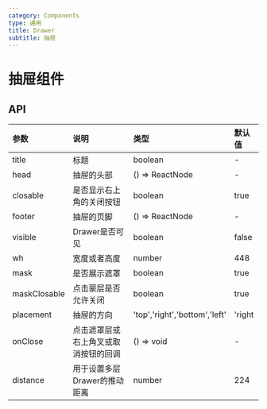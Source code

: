 ```yaml
---
category: Components
type: 通用
title: Drawer
subtitle: 抽屉
---
```


# 抽屉组件

## API

| 参数          | 说明                                 | 类型                          | 默认值 |
| :------------ | :----------------------------------- | :---------------------------- | :----- |
| title         | 标题                                 | boolean                       | -      |
| head          | 抽屉的头部                           | () => ReactNode               | -      |
| closable      | 是否显示右上角的关闭按钮             | boolean                       | true   |
| footer        | 抽屉的页脚                           | () => ReactNode               | -      |
| visible       | Drawer是否可见                       | boolean                       | false  |
| wh            | 宽度或者高度                         | number                        | 448    |
| mask          | 是否展示遮罩                         | boolean                       | true   |
| maskClosable  | 点击蒙层是否允许关闭                 | boolean                       | true   |
| placement     | 抽屉的方向                           | 'top','right','bottom','left' | 'right |
| onClose       | 点击遮罩层或右上角叉或取消按钮的回调 | () => void                    | -      |
| distance      | 用于设置多层Drawer的推动距离         | number                        | 224    |

